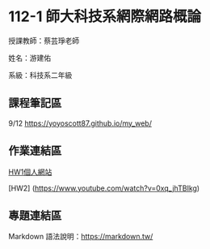 
# 112-1 師大科技系網際網路概論

授課教師：蔡芸琤老師

姓名：游建佑


系級：科技系二年級


## 課程筆記區

9/12 https://yoyoscott87.github.io/my_web/
## 作業連結區
[HW1個人網站](https://yoyoscott87.github.io/mywednew/)

[HW2] (https://www.youtube.com/watch?v=0xq_jhTBIkg)
## 專題連結區

Markdown 語法說明：https://markdown.tw/

